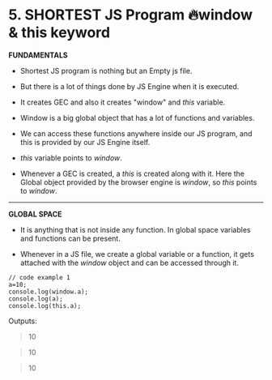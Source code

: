 # 5. SHORTEST JS Program 🔥window & this keyword

__FUNDAMENTALS__

* Shortest JS program is nothing but an Empty js file.

* But there is a lot of things done by JS Engine when it is executed.

* It creates GEC and also it creates "window" and *this* variable.

* Window is a big global object that has a lot of functions and variables.

* We can access these functions anywhere inside our JS program, and this is provided by our JS Engine itself.

* *this* variable points to *window*.

* Whenever a GEC is created, a *this* is created along with it. Here the Global object provided by the browser engine is *window*, so *this* points to *window*.

---

__GLOBAL SPACE__ 

* It is anything that is not inside any function. In global space variables and functions can be present.

* Whenever in a JS file, we create a global variable or a function, it gets attached with the *window* object and can be accessed through it.

```
// code example 1
a=10;
console.log(window.a);
console.log(a);
console.log(this.a);
```

Outputs:
> 10

> 10

> 10





